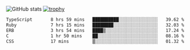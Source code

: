 ![GitHub stats](https://github-readme-stats.vercel.app/api?username=ksk001100&show_icons=true&theme=tokyonight)
[![trophy](https://github-profile-trophy.vercel.app/?username=ksk001100&theme=onedark)](https://github.com/ryo-ma/github-profile-trophy)

<!--START_SECTION:waka-->

```txt
TypeScript       8 hrs 59 mins   ██████████░░░░░░░░░░░░░░░   39.62 %
Ruby             7 hrs 15 mins   ████████░░░░░░░░░░░░░░░░░   32.03 %
ERB              3 hrs 54 mins   ████▒░░░░░░░░░░░░░░░░░░░░   17.24 %
C                1 hr 50 mins    ██░░░░░░░░░░░░░░░░░░░░░░░   08.16 %
CSS              17 mins         ▒░░░░░░░░░░░░░░░░░░░░░░░░   01.32 %
```

<!--END_SECTION:waka-->
